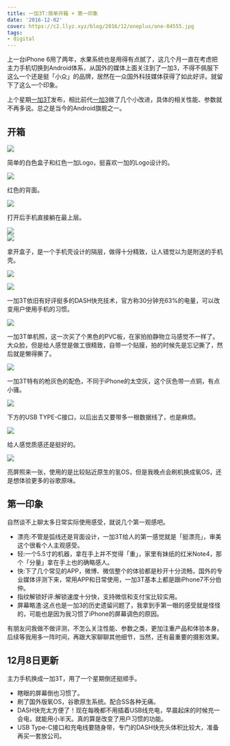 ```yaml
---
title: 一加3T:简单开箱 + 第一印象
date: '2016-12-02'
cover: https://c2.llyz.xyz/blog/2016/12/oneplus/one-04555.jpg
tags:
- digital
---
```


上一台iPhone 6用了两年，水果系统也是用得有点腻了，这几个月一直在考虑把主力手机切换到Android体系，从国外的媒体上面关注到了一加3，不得不佩服下这么一个还是挺「小众」的品牌，居然在一众国外科技媒体获得了如此好评。就留下了这么一个印象。

上个星期[一加3T](https://www.oneplus.cn/product/oneplus3t)发布，相比前代[一加3](https://www.oneplus.cn/product/oneplus3)做了几个小改进，具体的相关性能、参数就不再多说。总之是当今的Android旗舰之一。

## 开箱

![](https://c2.llyz.xyz/blog/2016/12/oneplus/one-04477.jpg)

简单的白色盒子和红色一加Logo，挺喜欢一加的Logo设计的。

![](https://c2.llyz.xyz/blog/2016/12/oneplus/one-04481.jpg)

红色的背面。

![](https://c2.llyz.xyz/blog/2016/12/oneplus/one-04483.jpg)

打开后手机直接躺在最上层。

![](https://c2.llyz.xyz/blog/2016/12/oneplus/one-04486.jpg)  
![](https://c2.llyz.xyz/blog/2016/12/oneplus/one-04489.jpg)

拿开盒子，是一个手机壳设计的隔层，做得十分精致，让人错觉以为是附送的手机壳。

![](https://c2.llyz.xyz/blog/2016/12/oneplus/one-04493.jpg)

![](https://c2.llyz.xyz/blog/2016/12/oneplus/one-04522.jpg)

一加3T依旧有好评挺多的DASH快充技术，官方称30分钟充63%的电量，可以改变用户使用手机的习惯。

![](https://c2.llyz.xyz/blog/2016/12/oneplus/one-04537.jpg)

一加3T单机照，这一次买了个黑色的PVC板，在家拍拍静物立马感觉不一样了。大众脸，但是给人感觉是做工很精致，自带一个贴膜，拍的时候先是忘记撕了，然后就是懒得撕了。

![](https://c2.llyz.xyz/blog/2016/12/oneplus/one-04538.jpg)

一加3T特有的枪灰色的配色，不同于iPhone的太空灰，这个灰色带一点铜，有点小骚。

![](https://c2.llyz.xyz/blog/2016/12/oneplus/one-04531.jpg)

下方的USB TYPE-C接口，以后出去又要带多一根数据线了，也是麻烦。

![](https://c2.llyz.xyz/blog/2016/12/oneplus/one-04553.jpg)

给人感觉质感还是挺好的。

![](https://c2.llyz.xyz/blog/2016/12/oneplus/one-04578.jpg)

亮屏照来一张，使用的是比较贴近原生的氢OS，但是我晚点会刷机换成氧OS，还是想体验更多的谷歌原味。

## 第一印象

自然谈不上聊太多日常实际使用感受，就说几个第一观感吧。

- 漂亮:不管是弧线还是背面设计，一加3T给人的第一感觉就是「挺漂亮」，审美这个很看个人主观感受。
- 轻:一个5.5寸的机器，拿在手上并不觉得「重」，家里有妹纸的红米Note4，那个「分量」拿在手上也的确略感人。
- 快:下了几个常见的APP，微博、微信整个的体验都是秒开十分流畅，国外的专业媒体评测下来，常用APP和日常使用，一加3T基本上都是跟iPhone7不分伯仲。
- 指纹解锁好评:解锁速度十分快，支持微信和支付宝比较实用。
- 屏幕略渣:这点也是一加3的历史遗留问题了，我拿到手第一眼的感受就是怪怪的，可能也是因为我习惯了iPhone的屏幕调色的原因。

有朋友问我做不做评测，不怎么关注性能、参数之类，更加注重产品和体验本身。后续等我用多一阵时间，再跟大家聊聊其他细节，当然，还有最重要的摄影效果。

## 12月8日更新

主力手机换成一加3T，用了一个星期倒还挺顺手。

- 瞎眼的屏幕倒也习惯了。
- 刷了国外版氧OS，谷歌原生系统。配合SS各种无痛。
- DASH快充太方便了！现在每晚都不用插着USB线充电，早晨起床的时候充一会电，就能用小半天。真的算是改变了用户习惯的功能。
- USB Type-C接口和充电线要随身带，专门的DASH快充头体积比较大，准备再买一套放公司。
